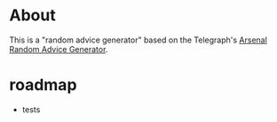 # About

This is a "random advice generator" based on the Telegraph's <a href="http://www.telegraph.co.uk/sport/football/teams/arsenal/11882615/Arsenal-pay-3m-to-Stan-Kroenkes-company-heres-an-alternative-look-at-the-consultancy-it-is-providing.html">Arsenal Random Advice Generator</a>.


# roadmap 

* tests
